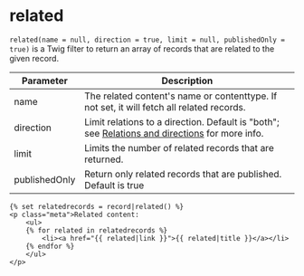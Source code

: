 # related

`related(name = null, direction = true, limit = null, publishedOnly = true)` is a Twig filter to return an array of 
records that are related to the given record.

| Parameter     | Description                                                                                                 |
| ---           | ---                                                                                                         |
| name          | The related content's name or contenttype. If not set, it will fetch all related records.                   |
| direction     | Limit relations to a direction. Default is "both"; see [Relations and directions][direction] for more info. |
| limit         | Limits the number of related records that are returned.                                                     |
| publishedOnly | Return only related records that are published. Default is true                                             |

```twig
{% set relatedrecords = record|related() %}
<p class="meta">Related content:
    <ul>
    {% for related in relatedrecords %}
        <li><a href="{{ related|link }}">{{ related|title }}</a></li>
    {% endfor %}
    </ul>
</p>
```

[direction]: ../../contenttypes/relationships#relations-and-directions
